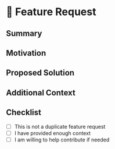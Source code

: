 # 🚀 Feature Request

## Summary

<!-- Brief explanation of the feature you are requesting -->

## Motivation

<!-- Why do you want this feature? What problem does it solve? -->

## Proposed Solution

<!-- A description of how you imagine this working -->

## Additional Context

<!-- Links, screenshots, notes that would help explain -->

## Checklist

- [ ] This is not a duplicate feature request
- [ ] I have provided enough context
- [ ] I am willing to help contribute if needed
